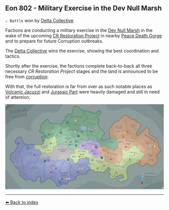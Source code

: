 ## Eon 802 - Military Exercise in the Dev Null Marsh

`⚔️ Battle` won by [Delta Collective](../refs/delta_collective.md)

Factions are conducting a military exercise in the [Dev Null Marsh](../refs/dev_null_marsh.md) in the wake of the upcoming [CR Restoration Project](../refs/cr_restoration_project.md) in nearby [Peace Death Gorge](../refs/peace_death_gorge.md) and to prepare for future Corruption outbreaks. 

The [Delta Collective](../refs/delta_collective.md) wins the exercise, showing the best coordination and tactics.

Shortly after the exercise, the factions complete back-to-back all three necessary _CR Restoration Project_ stages and the land is announced to be free from [corruption](../refs/corruption.md).

With that, the full restoration is far from over as such notable places as [Volcanic Jacuzzi](../refs/volcanic_jacuzzi.md) and [Jurassic Part](../refs/jurassic_park.md) were heavily damaged and still in need of attention.

![Battle Map](../../timeline/map/eon0802.png)



----------
[⬅️ Back to index](../timeline/index.md)